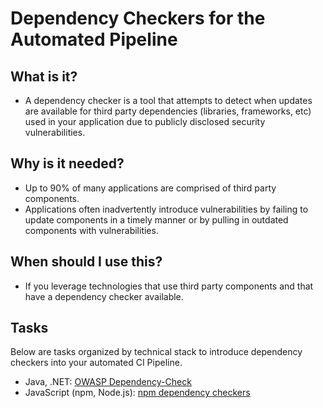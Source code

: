 # Dependency Checkers for the Automated Pipeline

## What is it?
* A dependency checker is a tool that attempts to detect when updates are
  available for third party dependencies (libraries, frameworks, etc) used in
  your application due to publicly disclosed security vulnerabilities.

## Why is it needed?
* Up to 90% of many applications are comprised of third party components.
* Applications often inadvertently introduce vulnerabilities by failing to
  update components in a timely manner or by pulling in outdated components with
  vulnerabilities.

## When should I use this?
* If you leverage technologies that use third party components and that have a
  dependency checker available.

## Tasks
Below are tasks organized by technical stack to introduce dependency checkers
into your automated CI Pipeline.

* Java, .NET: [OWASP Dependency-Check](owasp-dependency-check.md)
* JavaScript (npm, Node.js): [npm dependency checkers](npm-dependency-checkers.md)
